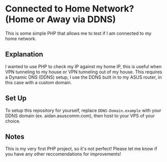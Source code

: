 # Connected to Home Network? (Home or Away via DDNS)
This is some simple PHP that allows me to test if I am connected to my home network.

## Explanation
I wanted to use PHP to check my IP against my home IP, this is useful when VPN tunneling to my house or VPN tunneling out of my house. This requires a Dynamic DNS (DDNS) setup, I use the DDNS built in to my ASUS router, in this case with a custom domain.

## Set Up

To setup this repository for yourself, replace `DDNS-Domain.example` with your DDNS domain (ex. aidan.asuscomm.com), then host to your VPS of your choice.

## Notes
This is my very first PHP project, so it's not perfect! Please let me know if you have any other reccomendations for improvements!
